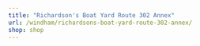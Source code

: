```yaml
---
title: "Richardson's Boat Yard Route 302 Annex"
url: /windham/richardsons-boat-yard-route-302-annex/
shop: shop
---
```

